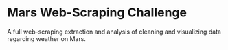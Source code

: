 # Mars Web-Scraping Challenge
A full web-scraping extraction and analysis of cleaning and visualizing data regarding weather on Mars. 
